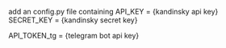 add an config.py file containing 
API_KEY = {kandinsky api key}
SECRET_KEY = {kandinsky secret key}

API_TOKEN_tg = {telegram bot api key}
